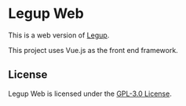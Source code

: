 # Legup Web

This is a web version of [Legup](https://github.com/Bram-Hub/Legup).

This project uses Vue.js as the front end framework.

## License

Legup Web is licensed under the [GPL-3.0 License](https://github.com/Bram-Hub/LegupWeb/blob/main/LICENSE).